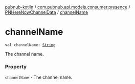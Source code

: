 [pubnub-kotlin](../../index.md) / [com.pubnub.api.models.consumer.presence](../index.md) / [PNHereNowChannelData](index.md) / [channelName](./channel-name.md)

# channelName

`val channelName: `[`String`](https://kotlinlang.org/api/latest/jvm/stdlib/kotlin/-string/index.html)

The channel name.

### Property

`channelName` - The channel name.